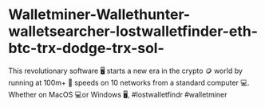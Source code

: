 # Walletminer-Wallethunter-walletsearcher-lostwalletfinder-eth-btc-trx-dodge-trx-sol-
This revolutionary software 🖥 starts a new era in the crypto 🪙 world by running at 100m+ 💯 speeds on 10 networks from a standard computer 💻. Whether on MacOS 💻or Windows 🖥, #lostwalletfindr #walletminer
